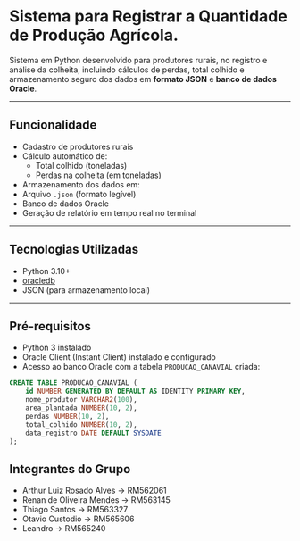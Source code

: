 #  Sistema para Registrar a Quantidade de Produção Agrícola.

Sistema em Python desenvolvido para produtores rurais, no registro e análise da colheita, incluindo cálculos de perdas, total colhido e armazenamento seguro dos dados em **formato JSON** e **banco de dados Oracle**.

---

##  Funcionalidade

- Cadastro de produtores rurais
- Cálculo automático de:
  - Total colhido (toneladas)
  - Perdas na colheita (em toneladas)
-  Armazenamento dos dados em:
  - Arquivo `.json` (formato legível)
  - Banco de dados Oracle
-  Geração de relatório em tempo real no terminal

---

##  Tecnologias Utilizadas

- Python 3.10+
- [oracledb](https://pypi.org/project/oracledb/) 
- JSON (para armazenamento local)

---

## Pré-requisitos

- Python 3 instalado
- Oracle Client (Instant Client) instalado e configurado
- Acesso ao banco Oracle com a tabela `PRODUCAO_CANAVIAL` criada:
  
```sql
CREATE TABLE PRODUCAO_CANAVIAL (
    id NUMBER GENERATED BY DEFAULT AS IDENTITY PRIMARY KEY,
    nome_produtor VARCHAR2(100),
    area_plantada NUMBER(10, 2),
    perdas NUMBER(10, 2),
    total_colhido NUMBER(10, 2),
    data_registro DATE DEFAULT SYSDATE
);

```

## Integrantes do Grupo

- Arthur Luiz Rosado Alves  -> RM562061
- Renan de Oliveira Mendes  -> RM563145
- Thiago Santos  -> RM563327
- Otavio Custodio  -> RM565606
- Leandro  -> RM565240



